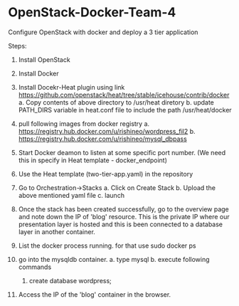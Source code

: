 OpenStack-Docker-Team-4
=======================

Configure OpenStack with docker and deploy a 3 tier application

Steps:
  1.  Install OpenStack
  
  2.  Install Docker 
  
  3.  Install Docekr-Heat plugin using link https://github.com/openstack/heat/tree/stable/icehouse/contrib/docker 
      a. Copy contents of above directory to /usr/heat diretory
      b. update PATH_DIRS variable in heat.conf file to include the path /usr/heat/docker
      
  4. pull following images from docker registry 
      a. https://registry.hub.docker.com/u/rishineo/wordpress_fil2
      b. https://registry.hub.docker.com/u/rishineo/mysql_dbpass
      
  4. Start Docker deamon to listen at some specific port number. (We need this in specify in Heat template - docker_endpoint)
  
  5. Use the Heat template (two-tier-app.yaml) in the repository
  
  6. Go to Orchestration->Stacks
      a. Click on Create Stack
      b. Upload the above mentioned yaml file
      c. launch
  
  7. Once the stack has been created successfully, go to the overview page and note down the IP of 'blog' resource.
      This is the private IP where our presentation layer is hosted and this is been connected to a database layer in another container.
      
  8. List the docker process running. for that use sudo docker ps
  
  9. go into the mysqldb container.
      a. type mysql
      b. execute following commands
        1. create database wordpress;
  
  10. Access the IP of the 'blog' container in the browser.
